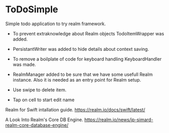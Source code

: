 # ToDoSimple
Simple todo application to try realm framework.

- To prevent extraknowledge about Realm objects TodoItemWrapper was added. 
- PersistantWriter was added to hide details about context saving.
- To remove a boilplate of code for keyboard handling KeyboardHandler was made.
- RealmManager added to be sure that we have some usefull Realm instance. Also it is needed as an entry point for Realm setup.

- Use swipe to delete item.
- Tap on cell to start edit name


Realm for Swift intallation guide.
https://realm.io/docs/swift/latest/

A Look Into Realm's Core DB Engine.
https://realm.io/news/jp-simard-realm-core-database-engine/
